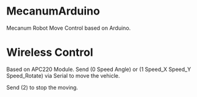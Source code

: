 # MecanumArduino
 Mecanum Robot Move Control based on Arduino.

# Wireless Control
 Based on APC220 Module.
 Send (0 Speed Angle) or (1 Speed_X Speed_Y Speed_Rotate) via Serial to move the vehicle.

 Send (2) to stop the moving.
